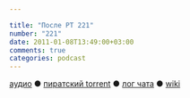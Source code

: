 ```yaml
---

title: "После РТ 221"
number: "221"
date: 2011-01-08T13:49:00+03:00
comments: true
categories: podcast
---
```

[аудио](http://cdn.radio-t.com/rt221post.mp3) ● [пиратский torrent](http://pirates.radio-t.com/torrents/rt221post.mp3.torrent) ● [лог чата](http://chat.radio-t.com/logs/radio-t-221.html) ● [wiki](http://wiki.radio-t.com/%D0%9F%D0%BE%D1%81%D0%BB%D0%B5_%D0%A0%D0%A2_221)<audio src="http://cdn.radio-t.com/rt221post.mp3" preload="none">
